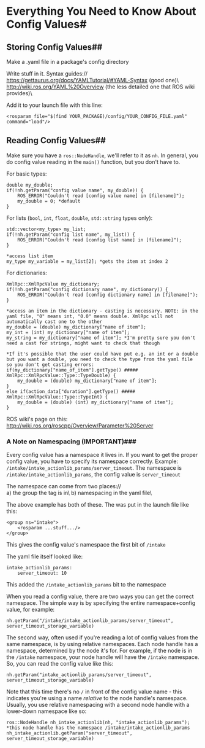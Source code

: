 # Everything You Need to Know About Config Values# 
## Storing Config Values## 
Make a .yaml file in a package's config directory

Write stuff in it. Syntax guides://\
https://gettaurus.org/docs/YAMLTutorial/#YAML-Syntax (good one)\\
http://wiki.ros.org/YAML%20Overview (the less detailed one that ROS wiki provides)\\

Add it to your launch file with this line:
```
<rosparam file="$(find YOUR_PACKAGE)/config/YOUR_CONFIG_FILE.yaml" command="load"/>
```

## Reading Config Values## 
Make sure you have a `ros::NodeHandle`, we'll refer to it as `nh`. In general, you do config value reading in the `main()` function, but you don't have to.

For basic types:
```
double my_double;
if(!nh.getParam("config value name", my_double)) {
    ROS_ERROR("Couldn't read [config value name] in [filename]");
    my_double = 0; *default
}
```

For lists (`bool`, `int`, `float`, `double`, `std::string` types only):
```
std::vector<my_type> my_list;
if(!nh.getParam("config list name", my_list)) {
    ROS_ERROR("Couldn't read [config list name] in [filename]");
}

*access list item
my_type my_variable = my_list[2]; *gets the item at index 2
```

For dictionaries:
```
XmlRpc::XmlRpcValue my_dictionary;
if(!nh.getParam("config dictionary name", my_dictionary)) {
    ROS_ERROR("Couldn't read [config dictionary name] in [filename]");
}

*access an item in the dictionary - casting is necessary. NOTE: in the yaml file, "0" means int, "0.0" means double. XmlRpc will not automatically cast one to the other
my_double = (double) my_dictionary["name of item"];
my_int = (int) my_dictionary["name of item"];
my_string = my_dictionary["name of item"]; *I'm pretty sure you don't need a cast for strings, might want to check that though

*If it's possible that the user could have put e.g. an int or a double but you want a double, you need to check the type from the yaml file so you don't get casting errors:
if(my_dictionary["name_of_item"].getType() #####  XmlRpc::XmlRpcValue::Type::TypeDouble) {
    my_double = (double) my_dictionary["name of item"];
}
else if(action_data["duration"].getType() #####  XmlRpc::XmlRpcValue::Type::TypeInt) {
    my_double = (double) (int) my_dictionary["name of item"];
}

```

ROS wiki's page on this: http://wiki.ros.org/roscpp/Overview/Parameter%20Server

### A Note on Namespacing (IMPORTANT)### 
Every config value has a namespace it lives in. If you want to get the proper config value, you have to specify its namespace correctly. Example: `/intake/intake_actionlib_params/server_timeout`. The namespace is `/intake/intake_actionlib_params`, the config value is `server_timeout`

The namespace can come from two places://\
a) the group the <rosparam> tag is in\\
b) namespacing in the yaml file\\

The above example has both of these. The <rosparam> was put in the launch file like this:
```
<group ns="intake">
    <rosparam ...stuff.../>
</group>
```
This gives the config value's namespace the first bit of `/intake`

The yaml file itself looked like:
```
intake_actionlib_params:
    server_timeout: 10
```
This added the `/intake_actionlib_params` bit to the namespace

When you read a config value, there are two ways you can get the correct namespace. The simple way is by specifying the entire namespace+config value, for example:
```
nh.getParam("/intake/intake_actionlib_params/server_timeout", server_timeout_storage_variable)
```

The second way, often used if you're reading a lot of config values from the same namespace, is by using relative namespaces. Each node handle has a namespace, determined by the node it's for. For example, if the node is in the `/intake` namespace, your node handle will have the `/intake` namespace. So, you can read the config value like this:
```
nh.getParam("intake_actionlib_params/server_timeout", server_timeout_storage_variable)
```
Note that this time there's no `/` in front of the config value name - this indicates you're using a name *relative* to the node handle's namespace.
Usually, you use relative namespacing with a second node handle with a lower-down namespace like so:
```
ros::NodeHandle nh_intake_actionlib(nh, "intake_actionlib_params"); *this node handle has the namespace /intake/intake_actionlib_params
nh_intake_actionlib.getParam("server_timeout", server_timeout_storage_variable)
```
